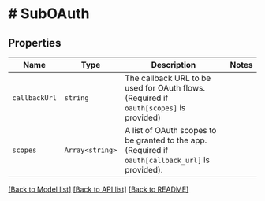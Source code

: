 # # SubOAuth



## Properties

Name | Type | Description | Notes
------------ | ------------- | ------------- | -------------
| `callbackUrl` | ```string``` |  The callback URL to be used for OAuth flows. (Required if `oauth[scopes]` is provided)  |  |
| `scopes` | ```Array<string>``` |  A list of OAuth scopes to be granted to the app. (Required if `oauth[callback_url]` is provided).  |  |

[[Back to Model list]](../../README.md#models) [[Back to API list]](../../README.md#endpoints) [[Back to README]](../../README.md)
